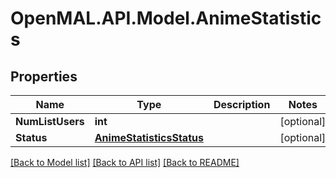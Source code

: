 # OpenMAL.API.Model.AnimeStatistics
## Properties

Name | Type | Description | Notes
------------ | ------------- | ------------- | -------------
**NumListUsers** | **int** |  | [optional] 
**Status** | [**AnimeStatisticsStatus**](AnimeStatisticsStatus.md) |  | [optional] 

[[Back to Model list]](../README.md#documentation-for-models) [[Back to API list]](../README.md#documentation-for-api-endpoints) [[Back to README]](../README.md)

